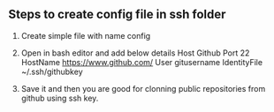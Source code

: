 ## Steps to create config file in ssh folder
1. Create simple file with name config
2. Open in bash editor and add below details
        Host Github
        Port 22
        HostName https://www.github.com/
        User gitusername
        IdentityFile ~/.ssh/githubkey
        
3. Save it and then you are good for clonning public repositories from github using ssh key.